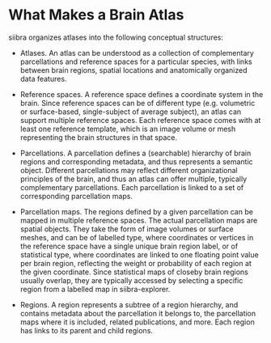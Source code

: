 # What Makes a Brain Atlas

siibra organizes atlases into the following conceptual structures:

- Atlases. An atlas can be understood as a collection of complementary parcellations and reference spaces for a particular species, with links between brain regions, spatial locations and anatomically organized data features.

- Reference spaces. A reference space defines a coordinate system in the brain. Since reference spaces can be of different type (e.g. volumetric or surface-based, single-subject of average subject), an atlas can support multiple reference spaces. Each reference space comes with at least one reference template, which is an image volume or mesh representing the brain structures in that space.

- Parcellations. A parcellation defines a (searchable) hierarchy of brain regions and corresponding metadata, and thus represents a semantic object. Different parcellations may reflect different organizational principles of the brain, and thus an atlas can offer multiple, typically complementary parcellations. Each parcellation is linked to a set of corresponding parcellation maps.

- Parcellation maps. The regions defined by a given parcellation can be mapped in multiple reference spaces. The actual parcellation maps are spatial objects. They take the form of image volumes or surface meshes, and can be of labelled type, where coordinates or vertices in the reference space have a single unique brain region label, or of statistical type, where coordinates are linked to one floating point value per brain region, reflecting the weight or probability of each region at the given coordinate. Since statistical maps of closeby brain regions usually overlap, they are typically accessed by selecting a specific region from a labelled map in siibra-explorer.

- Regions. A region represents a subtree of a region hierarchy, and contains metadata about the parcellation it belongs to, the parcellation maps where it is included, related publications, and more. Each region has links to its parent and child regions.
